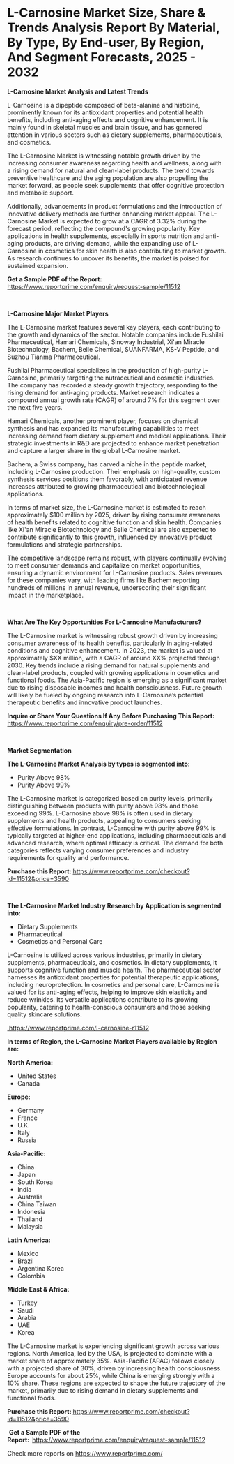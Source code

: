 <p><h1>L-Carnosine Market Size, Share & Trends Analysis Report By Material, By Type, By End-user, By Region, And Segment Forecasts, 2025 - 2032</h1></p><p><strong>L-Carnosine Market Analysis and Latest Trends</strong></p>
<p><p>L-Carnosine is a dipeptide composed of beta-alanine and histidine, prominently known for its antioxidant properties and potential health benefits, including anti-aging effects and cognitive enhancement. It is mainly found in skeletal muscles and brain tissue, and has garnered attention in various sectors such as dietary supplements, pharmaceuticals, and cosmetics.</p><p>The L-Carnosine Market is witnessing notable growth driven by the increasing consumer awareness regarding health and wellness, along with a rising demand for natural and clean-label products. The trend towards preventive healthcare and the aging population are also propelling the market forward, as people seek supplements that offer cognitive protection and metabolic support.</p><p>Additionally, advancements in product formulations and the introduction of innovative delivery methods are further enhancing market appeal. The L-Carnosine Market is expected to grow at a CAGR of 3.32% during the forecast period, reflecting the compound's growing popularity. Key applications in health supplements, especially in sports nutrition and anti-aging products, are driving demand, while the expanding use of L-Carnosine in cosmetics for skin health is also contributing to market growth. As research continues to uncover its benefits, the market is poised for sustained expansion.</p></p>
<p><strong>Get a Sample PDF of the Report:&nbsp;</strong> <a href="https://www.reportprime.com/enquiry/request-sample/11512?utm_campaign=2714&utm_medium=2&utm_source=Github&utm_content=ia&utm_term=20032025&utm_id=l-carnosine">https://www.reportprime.com/enquiry/request-sample/11512</a></p>
<p>&nbsp;</p>
<p><strong>L-Carnosine Major Market Players</strong></p>
<p><p>The L-Carnosine market features several key players, each contributing to the growth and dynamics of the sector. Notable companies include Fushilai Pharmaceutical, Hamari Chemicals, Sinoway Industrial, Xi'an Miracle Biotechnology, Bachem, Belle Chemical, SUANFARMA, KS-V Peptide, and Suzhou Tianma Pharmaceutical.</p><p>Fushilai Pharmaceutical specializes in the production of high-purity L-Carnosine, primarily targeting the nutraceutical and cosmetic industries. The company has recorded a steady growth trajectory, responding to the rising demand for anti-aging products. Market research indicates a compound annual growth rate (CAGR) of around 7% for this segment over the next five years.</p><p>Hamari Chemicals, another prominent player, focuses on chemical synthesis and has expanded its manufacturing capabilities to meet increasing demand from dietary supplement and medical applications. Their strategic investments in R&D are projected to enhance market penetration and capture a larger share in the global L-Carnosine market.</p><p>Bachem, a Swiss company, has carved a niche in the peptide market, including L-Carnosine production. Their emphasis on high-quality, custom synthesis services positions them favorably, with anticipated revenue increases attributed to growing pharmaceutical and biotechnological applications.</p><p>In terms of market size, the L-Carnosine market is estimated to reach approximately $100 million by 2025, driven by rising consumer awareness of health benefits related to cognitive function and skin health. Companies like Xi'an Miracle Biotechnology and Belle Chemical are also expected to contribute significantly to this growth, influenced by innovative product formulations and strategic partnerships.</p><p>The competitive landscape remains robust, with players continually evolving to meet consumer demands and capitalize on market opportunities, ensuring a dynamic environment for L-Carnosine products. Sales revenues for these companies vary, with leading firms like Bachem reporting hundreds of millions in annual revenue, underscoring their significant impact in the marketplace.</p></p>
<p>&nbsp;</p>
<p><strong>What Are The Key Opportunities For L-Carnosine Manufacturers?</strong></p>
<p><p>The L-Carnosine market is witnessing robust growth driven by increasing consumer awareness of its health benefits, particularly in aging-related conditions and cognitive enhancement. In 2023, the market is valued at approximately $XX million, with a CAGR of around XX% projected through 2030. Key trends include a rising demand for natural supplements and clean-label products, coupled with growing applications in cosmetics and functional foods. The Asia-Pacific region is emerging as a significant market due to rising disposable incomes and health consciousness. Future growth will likely be fueled by ongoing research into L-Carnosine’s potential therapeutic benefits and innovative product launches.</p></p>
<p><strong>Inquire or Share Your Questions If Any Before Purchasing This Report:</strong> <a href="https://www.reportprime.com/enquiry/pre-order/11512?utm_campaign=2714&utm_medium=2&utm_source=Github&utm_content=ia&utm_term=20032025&utm_id=l-carnosine">https://www.reportprime.com/enquiry/pre-order/11512</a></p>
<p>&nbsp;</p>
<p><strong>Market Segmentation</strong></p>
<p><strong>The L-Carnosine Market Analysis by types is segmented into:</strong></p>
<p><ul><li>Purity Above 98%</li><li>Purity Above 99%</li></ul></p>
<p><p>The L-Carnosine market is categorized based on purity levels, primarily distinguishing between products with purity above 98% and those exceeding 99%. L-Carnosine above 98% is often used in dietary supplements and health products, appealing to consumers seeking effective formulations. In contrast, L-Carnosine with purity above 99% is typically targeted at higher-end applications, including pharmaceuticals and advanced research, where optimal efficacy is critical. The demand for both categories reflects varying consumer preferences and industry requirements for quality and performance.</p></p>
<p><strong>Purchase this Report:&nbsp;</strong><a href="https://www.reportprime.com/checkout?id=11512&price=3590&utm_campaign=2714&utm_medium=2&utm_source=Github&utm_content=ia&utm_term=20032025&utm_id=l-carnosine">https://www.reportprime.com/checkout?id=11512&price=3590</a></p>
<p>&nbsp;</p>
<p><strong>The L-Carnosine Market Industry Research by Application is segmented into:</strong></p>
<p><ul><li>Dietary Supplements</li><li>Pharmaceutical</li><li>Cosmetics and Personal Care</li></ul></p>
<p><p>L-Carnosine is utilized across various industries, primarily in dietary supplements, pharmaceuticals, and cosmetics. In dietary supplements, it supports cognitive function and muscle health. The pharmaceutical sector harnesses its antioxidant properties for potential therapeutic applications, including neuroprotection. In cosmetics and personal care, L-Carnosine is valued for its anti-aging effects, helping to improve skin elasticity and reduce wrinkles. Its versatile applications contribute to its growing popularity, catering to health-conscious consumers and those seeking quality skincare solutions.</p></p>
<p><a href="https://www.reportprime.com/l-carnosine-r11512?utm_campaign=2714&utm_medium=2&utm_source=Github&utm_content=ia&utm_term=20032025&utm_id=l-carnosine">&nbsp;https://www.reportprime.com/l-carnosine-r11512</a></p>
<p><strong>In terms of Region, the L-Carnosine Market Players available by Region are:</strong></p>
<p>
    <p> <strong> North America: </strong>
        <ul>
            <li>United States</li>
            <li>Canada</li>
        </ul>
        </p> 
    <p> <strong> Europe: </strong>
        <ul>
            <li>Germany</li>
            <li>France</li>
            <li>U.K.</li>
            <li>Italy</li>
            <li>Russia</li>
        </ul>
        </p> 
    <p> <strong> Asia-Pacific: </strong>
        <ul>
            <li>China</li>
            <li>Japan</li>
            <li>South Korea</li>
            <li>India</li>
            <li>Australia</li>
            <li>China Taiwan</li>
            <li>Indonesia</li>
            <li>Thailand</li>
            <li>Malaysia</li>
        </ul>
        </p> 
    <p> <strong> Latin America: </strong>
        <ul>
            <li>Mexico</li>
            <li>Brazil</li>
            <li>Argentina Korea</li>
            <li>Colombia</li>
        </ul>
        </p> 
    <p> <strong> Middle East & Africa: </strong>
        <ul>
            <li>Turkey</li>
            <li>Saudi</li>
            <li>Arabia</li>
            <li>UAE</li>
            <li>Korea</li>
        </ul>
    </p>
    </p>
<p><p>The L-Carnosine market is experiencing significant growth across various regions. North America, led by the USA, is projected to dominate with a market share of approximately 35%. Asia-Pacific (APAC) follows closely with a projected share of 30%, driven by increasing health consciousness. Europe accounts for about 25%, while China is emerging strongly with a 10% share. These regions are expected to shape the future trajectory of the market, primarily due to rising demand in dietary supplements and functional foods.</p></p>
<p><strong>Purchase this Report: </strong><a href="https://www.reportprime.com/checkout?id=11512&price=3590&utm_campaign=2714&utm_medium=2&utm_source=Github&utm_content=ia&utm_term=20032025&utm_id=l-carnosine">https://www.reportprime.com/checkout?id=11512&price=3590</a></p>
<p>&nbsp;<strong>Get a Sample PDF of the Report:&nbsp;&nbsp;</strong><a href="https://www.reportprime.com/enquiry/request-sample/11512?utm_campaign=2714&utm_medium=2&utm_source=Github&utm_content=ia&utm_term=20032025&utm_id=l-carnosine">https://www.reportprime.com/enquiry/request-sample/11512</a></p>
<p><strong></strong></p>
<p>Check more reports on <a href="https://www.reportprime.com/?utm_campaign=2714&utm_medium=2&utm_source=Github&utm_content=ia&utm_term=20032025&utm_id=l-carnosine">https://www.reportprime.com/</a></p>